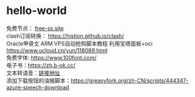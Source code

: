 # hello-world
免费节点：  [free-ss.site](https://free-ss.site)  
clash订阅转换：  https://histion.github.io/clash/  
Oracle甲骨文 ARM VPS自动抢购脚本教程 利用宝塔面板+oci https://www.ucloud.cn/yun/118089.html  
免费字体: https://www.100font.com/  
电子书：https://zh.b-ok.cc/  
文本转语音：[链接地址](https://azure.microsoft.com/zh-cn/products/cognitive-services/text-to-speech/)  
添加下载按钮的油猴脚本：https://greasyfork.org/zh-CN/scripts/444347-azure-speech-download  
